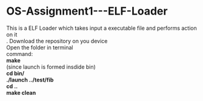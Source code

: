 # OS-Assignment1---ELF-Loader

This is a ELF Loader which takes input a executable file and performs action on it<br />.
Download the repository on you device<br />
Open the folder in terminal<br />
command:<br />
**make**<br />
(since launch is formed insdide bin)<br />
**cd bin/**<br />
**./launch ../test/fib**<br />
**cd ..**<br />
**make clean**<br />
